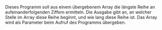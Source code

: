 Dieses Programm soll aus einem übergebenem Array die längste Reihe an aufeinanderfolgenden Ziffern ermitteln. Die Ausgabe gibt an, an welcher Stelle im Array diese Reihe beginnt, und wie lang diese Reihe ist. Das Array wird als Parameter beim Aufruf des Programms übergeben.
